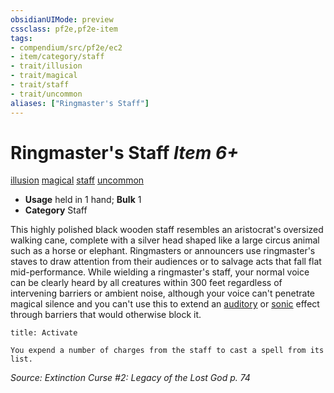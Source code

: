 ```yaml
---
obsidianUIMode: preview
cssclass: pf2e,pf2e-item
tags:
- compendium/src/pf2e/ec2
- item/category/staff
- trait/illusion
- trait/magical
- trait/staff
- trait/uncommon
aliases: ["Ringmaster's Staff"]
---
```

# Ringmaster's Staff *Item 6+*  
[illusion](../../../rules/traits/illusion.md)  [magical](../../../rules/traits/magical.md)  [staff](../../../rules/traits/staff.md)  [uncommon](../../../rules/traits/uncommon.md)  

- **Usage** held in 1 hand; **Bulk** 1
- **Category** Staff

This highly polished black wooden staff resembles an aristocrat's oversized walking cane, complete with a silver head shaped like a large circus animal such as a horse or elephant. Ringmasters or announcers use ringmaster's staves to draw attention from their audiences or to salvage acts that fall flat mid-performance. While wielding a ringmaster's staff, your normal voice can be clearly heard by all creatures within 300 feet regardless of intervening barriers or ambient noise, although your voice can't penetrate magical silence and you can't use this to extend an [auditory](../../../rules/traits/auditory.md) or [sonic](../../../rules/traits/sonic.md) effect through barriers that would otherwise block it.

```ad-embed-ability
title: Activate

You expend a number of charges from the staff to cast a spell from its list.
```

*Source: Extinction Curse #2: Legacy of the Lost God p. 74*